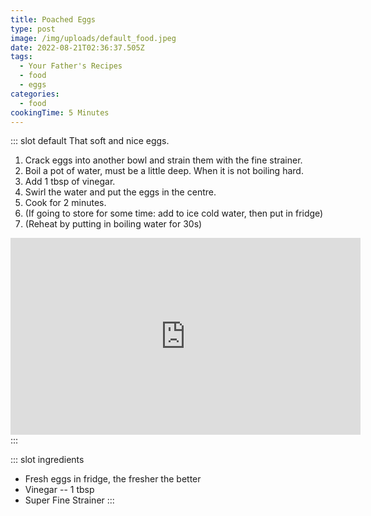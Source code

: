 ```yaml
---
title: Poached Eggs
type: post
image: /img/uploads/default_food.jpeg
date: 2022-08-21T02:36:37.505Z
tags:
  - Your Father's Recipes
  - food
  - eggs
categories:
  - food
cookingTime: 5 Minutes
---
```

::: slot default
That soft and nice eggs.
<!-- more -->
1. Crack eggs into another bowl and strain them with the fine strainer.
2. Boil a pot of water, must be a little deep. When it is not boiling hard.
3. Add 1 tbsp of vinegar.
4. Swirl the water and put the eggs in the centre.
5. Cook for 2 minutes.
6. (If going to store for some time: add to ice cold water, then put in fridge)
7. (Reheat by putting in boiling water for 30s)

<iframe width="560" height="315" src="https://www.youtube.com/embed/yifZtA3uF-E" title="YouTube video player" frameborder="0" allow="accelerometer; autoplay; clipboard-write; encrypted-media; gyroscope; picture-in-picture" allowfullscreen></iframe>
:::

::: slot ingredients
- Fresh eggs in fridge, the fresher the better
- Vinegar -- 1 tbsp
- Super Fine Strainer
:::